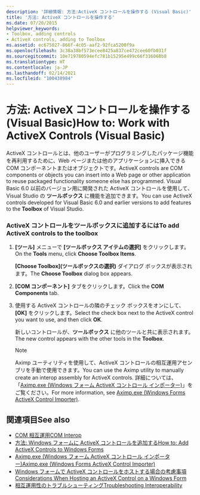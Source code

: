```yaml
---
description: '詳細情報: 方法:ActiveX コントロールを操作する (Visual Basic)'
title: '方法: ActiveX コントロールを操作する'
ms.date: 07/20/2015
helpviewer_keywords:
- Toolbox, adding controls
- ActiveX controls, adding to Toolbox
ms.assetid: ec675027-866f-4c05-aaf2-92fca5200f9a
ms.openlocfilehash: 3c38a38bf573ecee8425a837ce472cee60fb031f
ms.sourcegitcommit: 10e719780594efc781b15295e499c66f316068b8
ms.translationtype: HT
ms.contentlocale: ja-JP
ms.lasthandoff: 02/14/2021
ms.locfileid: "100438984"
---
```

# <a name="how-to-work-with-activex-controls-visual-basic"></a><span data-ttu-id="a665f-103">方法: ActiveX コントロールを操作する (Visual Basic)</span><span class="sxs-lookup"><span data-stu-id="a665f-103">How to: Work with ActiveX Controls (Visual Basic)</span></span>

<span data-ttu-id="a665f-104">ActiveX コントロールとは、他のユーザーがプログラミングしたパッケージ機能を再利用するために、Web ページまたは他のアプリケーションに挿入できる COM コンポーネントまたはオブジェクトです。</span><span class="sxs-lookup"><span data-stu-id="a665f-104">ActiveX controls are COM components or objects you can insert into a Web page or other application to reuse packaged functionality someone else has programmed.</span></span> <span data-ttu-id="a665f-105">Visual Basic 6.0 以前のバージョン用に開発された ActiveX コントロールを使用して、Visual Studio の **ツールボックス** に機能を追加できます。</span><span class="sxs-lookup"><span data-stu-id="a665f-105">You can use ActiveX controls developed for Visual Basic 6.0 and earlier versions to add features to the **Toolbox** of Visual Studio.</span></span>  
  
### <a name="to-add-activex-controls-to-the-toolbox"></a><span data-ttu-id="a665f-106">ActiveX コントロールをツールボックスに追加するには</span><span class="sxs-lookup"><span data-stu-id="a665f-106">To add ActiveX controls to the toolbox</span></span>  
  
1. <span data-ttu-id="a665f-107">**[ツール]** メニューで **[ツールボックス アイテムの選択]** をクリックします。</span><span class="sxs-lookup"><span data-stu-id="a665f-107">On the **Tools** menu, click **Choose Toolbox Items**.</span></span>  
  
     <span data-ttu-id="a665f-108">**[Choose Toolbox]\(ツールボックスの選択\)** ダイアログ ボックスが表示されます。</span><span class="sxs-lookup"><span data-stu-id="a665f-108">The **Choose Toolbox** dialog box appears.</span></span>  
  
2. <span data-ttu-id="a665f-109">**[COM コンポーネント]** タブをクリックします。</span><span class="sxs-lookup"><span data-stu-id="a665f-109">Click the **COM Components** tab.</span></span>  
  
3. <span data-ttu-id="a665f-110">使用する ActiveX コントロールの隣のチェック ボックスをオンにして、 **[OK]** をクリックします。</span><span class="sxs-lookup"><span data-stu-id="a665f-110">Select the check box next to the ActiveX control you want to use, and then click **OK**.</span></span>  
  
     <span data-ttu-id="a665f-111">新しいコントロールが、**ツールボックス** に他のツールと共に表示されます。</span><span class="sxs-lookup"><span data-stu-id="a665f-111">The new control appears with the other tools in the **Toolbox**.</span></span>  
  
    > [!NOTE]
    > <span data-ttu-id="a665f-112">Aximp ユーティリティを使用して、ActiveX コントロールの相互運用アセンブリを手動で使用できます。</span><span class="sxs-lookup"><span data-stu-id="a665f-112">You can use the Aximp utility to manually create an interop assembly for ActiveX controls.</span></span> <span data-ttu-id="a665f-113">詳細については、「[Aximp.exe (Windows フォーム ActiveX コントロール インポーター)](../../../framework/tools/aximp-exe-windows-forms-activex-control-importer.md)」をご覧ください。</span><span class="sxs-lookup"><span data-stu-id="a665f-113">For more information, see [Aximp.exe (Windows Forms ActiveX Control Importer)](../../../framework/tools/aximp-exe-windows-forms-activex-control-importer.md).</span></span>  
  
## <a name="see-also"></a><span data-ttu-id="a665f-114">関連項目</span><span class="sxs-lookup"><span data-stu-id="a665f-114">See also</span></span>

- [<span data-ttu-id="a665f-115">COM 相互運用</span><span class="sxs-lookup"><span data-stu-id="a665f-115">COM Interop</span></span>](index.md)
- [<span data-ttu-id="a665f-116">方法: Windows フォームに ActiveX コントロールを追加する</span><span class="sxs-lookup"><span data-stu-id="a665f-116">How to: Add ActiveX Controls to Windows Forms</span></span>](/dotnet/desktop/winforms/controls/how-to-add-activex-controls-to-windows-forms)
- [<span data-ttu-id="a665f-117">Aximp.exe (Windows フォーム ActiveX コントロール インポーター)</span><span class="sxs-lookup"><span data-stu-id="a665f-117">Aximp.exe (Windows Forms ActiveX Control Importer)</span></span>](../../../framework/tools/aximp-exe-windows-forms-activex-control-importer.md)
- [<span data-ttu-id="a665f-118">Windows フォームで ActiveX コントロールをホストする場合の考慮事項</span><span class="sxs-lookup"><span data-stu-id="a665f-118">Considerations When Hosting an ActiveX Control on a Windows Form</span></span>](/dotnet/desktop/winforms/controls/considerations-when-hosting-an-activex-control-on-a-windows-form)
- [<span data-ttu-id="a665f-119">相互運用性のトラブルシューティング</span><span class="sxs-lookup"><span data-stu-id="a665f-119">Troubleshooting Interoperability</span></span>](troubleshooting-interoperability.md)
